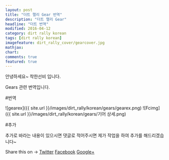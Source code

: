 ```yaml
---
layout: post
title: "더트 랠리 Gear 번역"
description: "더트 랠리 Gear"
headline: "더트 번역"
modified: 2016-04-12
category: dirt rally korean
tags: [dirt rally korean]
imagefeature: dirt_rally_cover/gearcover.jpg
mathjax: 
chart: 
comments: true
featured: true
---
```


안녕하세요~ 착한선비 입니다.

Gears 관련 번역입니다.

#번역

![gearex]({{ site.url }}/images/dirt_rally/korean/gears/gearex.png)
![Fcimg]({{ site.url }}/images/dirt_rally/korean/gears/기어 상세.png)


#추가

추가로 바라는 내용이 있으시면 댓글로 적어주시면 제가 작업을 하여 추가를 해드리겠습니다~


<div class="share-page">
    Share this on &rarr;
    <a href="https://twitter.com/intent/tweet?text={{ page.title }}&url={{ site.url }}{{ page.url }}&via={{ site.twitter_username }}&related={{ site.twitter_username }}" rel="nofollow" target="_blank" title="Share on Twitter">Twitter</a>
    <a href="https://facebook.com/sharer.php?u={{ site.url }}{{ page.url }}" rel="nofollow" target="_blank" title="Share on Facebook">Facebook</a>
    <a href="https://plus.google.com/share?url={{ site.url }}{{ page.url }}" rel="nofollow" target="_blank" title="Share on Google+">Google+</a>
</div>
